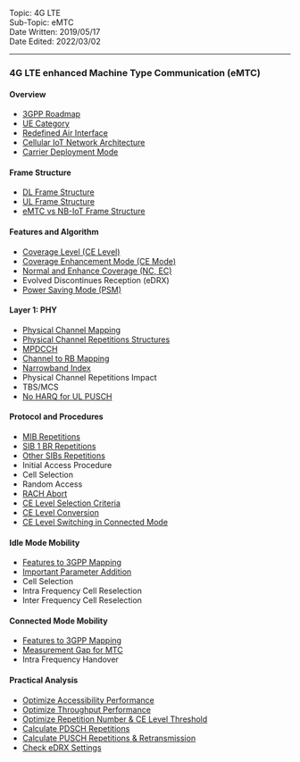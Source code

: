 Topic: 4G LTE<br>
Sub-Topic: eMTC<br>
Date Written: 2019/05/17<br>
Date Edited: 2022/03/02<br>

---

### 4G LTE enhanced Machine Type Communication (eMTC)

#### Overview 

- [3GPP Roadmap](/lte_emtc/lte_emtc_overview.md?id=3GPP-Roadmap)<br>
- [UE Category](/lte_emtc/lte_emtc_overview.md?id=UE-Category)<br>
- [Redefined Air Interface](/lte_emtc/lte_emtc_overview.md?id=Redefined-Air-Interface)<br>
- [Cellular IoT Network Architecture](/lte_emtc/lte_emtc_overview.md?id=Cellular-IoT-Network-Architecture)<br>
- [Carrier Deployment Mode](/lte_emtc/lte_emtc_overview.md?id=Carrier-Deployment-Mode)<br>

#### Frame Structure 

- [DL Frame Structure](/lte_emtc/lte_emtc_framestructure.md?id=DL-Frame-Structure)<br>
- [UL Frame Structure](/lte_emtc/lte_emtc_framestructure.md?id=UL-Frame-Structure)<br>
- [eMTC vs NB-IoT Frame Structure ](/lte_emtc/lte_emtc_framestructure.md?id=eMTC-vs-NB-IoT-Frame-Structure )<br>

#### Features and Algorithm 

- [Coverage Level (CE Level)](/lte_emtc/lte_emtc_featurealgo.md?id=Coverage-Level-CE-Level)<br>
- [Coverage Enhancement Mode (CE Mode)](/lte_emtc/lte_emtc_featurealgo.md?id=Coverage-Enhancement-Mode-CE-Mode)<br>
- [Normal and Enhance Coverage (NC, EC)](/lte_emtc/lte_emtc_featurealgo.md?id=Normal-and-Enhance-Coverage-NC-EC)<br>
- Evolved Discontinues Reception (eDRX) <br>
- [Power Saving Mode (PSM)](/lte_emtc/lte_emtc_featurealgo.md?id=Power-Saving-Mode-PSM)<br>

#### Layer 1: PHY

- [Physical Channel Mapping](/lte_emtc/lte_emtc_layer1.md?id=Physical-Channel-Mapping)<br>
- [Physical Channel Repetitions Structures](/lte_emtc/lte_emtc_layer1.md?id=Physical-Channel-Repetitions-Structures)<br>
- [MPDCCH](/lte_emtc/lte_emtc_layer1.md?id=MPDCCH)<br>
- [Channel to RB Mapping](/lte_emtc/lte_emtc_layer1.md?id=Channel-to-RB-Mapping)<br>
- [Narrowband Index](/lte_emtc/lte_emtc_layer1.md?id=Narrowband-Index)<br>
- Physical Channel Repetitions Impact <br>
- TBS/MCS <br>
- [No HARQ for UL PUSCH](/lte_emtc/lte_emtc_layer1.md?id=No-HARQ-for-UL-PUSCH)<br>

#### Protocol and Procedures 

- [MIB Repetitions](/lte_emtc/lte_emtc_procedure.md?id=MIB-Repetitions)<br>
- [SIB 1 BR Repetitions](/lte_emtc/lte_emtc_procedure.md?id=SIB-1-BR-Repetitions)<br>
- [Other SIBs Repetitions](/lte_emtc/lte_emtc_procedure.md?id=Other-SIBs-Repetitions)<br>
- Initial Access Procedure <br>
- Cell Selection <br>
- Random Access <br>
- [RACH Abort](/lte_emtc/lte_emtc_procedure.md?id=RACH-Abort)<br>
- [CE Level Selection Criteria](/lte_emtc/lte_emtc_procedure.md?id=CE-Level-Selection-Criteria)<br>
- [CE Level Conversion](/lte_emtc/lte_emtc_procedure.md?id=CE-Level-Conversion)<br>
- [CE Level Switching in Connected Mode](/lte_emtc/lte_emtc_procedure.md?id=CE-Level-Switching-in-Connected-Mode)<br>

#### Idle Mode Mobility 
 
- [Features to 3GPP Mapping](/lte_emtc/lte_emtc_idle.md?id=Features-to-3GPP-Mapping)<br>
- [Important Parameter Addition](/lte_emtc/lte_emtc_idle.md?id=Important-Parameter-Addition)<br>
- Cell Selection<br> 
- Intra Frequency Cell Reselection<br> 
- Inter Frequency Cell Reselection<br> 

#### Connected Mode Mobility 

- [Features to 3GPP Mapping](/lte_emtc/lte_emtc_connected.md?id=Features-to-3GPP-Mapping)<br>
- [Measurement Gap for MTC](/lte_emtc/lte_emtc_connected.md?id=Measurement-Gap-for-MTC)<br>
- Intra Frequency Handover <br>

#### Practical Analysis 

- [Optimize Accessibility Performance](/lte_emtc/lte_emtc_practical.md?id=Optimize-Accessibility-Performance)<br>
- [Optimize Throughput Performance](/lte_emtc/lte_emtc_practical.md?id=Optimize-Throughput-Performance)<br>
- [Optimize Repetition Number & CE Level Threshold](/lte_emtc/lte_emtc_practical.md?id=optimize-repetition-number-amp-ce-level-threshold)<br>
- [Calculate PDSCH Repetitions](/lte_emtc/lte_emtc_practical.md?id=Calculate-PDSCH-Repetitions)<br>
- [Calculate PUSCH Repetitions & Retransmission](/lte_emtc/lte_emtc_practical.md?id=calculate-pusch-repetitions-amp-retransmission)<br>
- [Check eDRX Settings](/lte_emtc/lte_emtc_practical.md?id=Check-eDRX-Settings)<br>